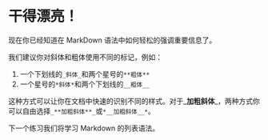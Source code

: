 # 干得漂亮！

现在你已经知道在 MarkDown 语法中如何轻松的强调重要信息了。

我们建议你对斜体和粗体使用不同的标记，例如：

1. 一个下划线的`_斜体_`和两个星号的`**粗体**`
2. 一个星号的`*斜体*`和两个下划线的`__粗体__`

这种方式可以让你在文档中快速的识别不同的样式。对于_**加粗斜体**_，两种方式你可以自由选择`_**加粗斜体**_`或`*__加粗斜体__*`。

下一个练习我们将学习 Markdown 的列表语法。
